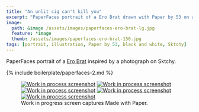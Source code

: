 ```yaml
---
title: "An unlit cig can't kill you"
excerpt: "PaperFaces portrait of a Ero Brat drawn with Paper by 53 on an iPad."
image: 
  path: &image /assets/images/paperfaces-ero-brat-lg.jpg 
  feature: *image
  thumb: /assets/images/paperfaces-ero-brat-150.jpg
tags: [portrait, illustration, Paper by 53, black and white, Sktchy]
---
```


PaperFaces portrait of a [Ero Brat](http://sktchy.com/zPm01D) inspired by a photograph on Sktchy.

{% include boilerplate/paperfaces-2.md %}

<figure class="third">
	<a href="{{ site.url }}/assets/images/paperfaces-ero-brat-process-1-lg.jpg"><img src="{{ site.url }}/assets/images/paperfaces-ero-brat-process-1-600.jpg" alt="Work in process screenshot"></a>
	<a href="{{ site.url }}/assets/images/paperfaces-ero-brat-process-2-lg.jpg"><img src="{{ site.url }}/assets/images/paperfaces-ero-brat-process-2-600.jpg" alt="Work in process screenshot"></a>
	<a href="{{ site.url }}/assets/images/paperfaces-ero-brat-process-3-lg.jpg"><img src="{{ site.url }}/assets/images/paperfaces-ero-brat-process-3-600.jpg" alt="Work in process screenshot"></a>
	<a href="{{ site.url }}/assets/images/paperfaces-ero-brat-process-4-lg.jpg"><img src="{{ site.url }}/assets/images/paperfaces-ero-brat-process-4-600.jpg" alt="Work in process screenshot"></a>
	<a href="{{ site.url }}/assets/images/paperfaces-ero-brat-process-5-lg.jpg"><img src="{{ site.url }}/assets/images/paperfaces-ero-brat-process-5-600.jpg" alt="Work in process screenshot"></a>
	<figcaption>Work in progress screen captures Made with Paper.</figcaption>
</figure>
